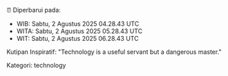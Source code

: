 ⏰ Diperbarui pada:
- WIB: Sabtu, 2 Agustus 2025 04.28.43 UTC
- WITA: Sabtu, 2 Agustus 2025 05.28.43 UTC
- WIT: Sabtu, 2 Agustus 2025 06.28.43 UTC

Kutipan Inspiratif:
"Technology is a useful servant but a dangerous master."


Kategori: technology

